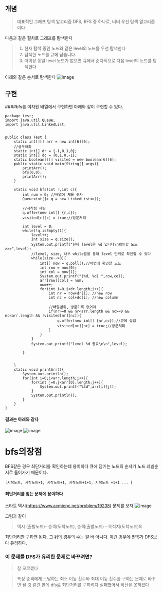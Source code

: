 ## 개념
> 대표적인 그래프 탐색 알고리즘 DFS, BFS 중 하나로,  너비 우선 탐색 알고리즘이다.


다음과 같은 절차로 그래프를 탐색한다
> 1. 현재 탐색 중인 노드와 같은 level의 노드를 우선 탐색한다
> 2. 탐색한 노드를 큐에 담습니다.
> 3. 더이상 동일 level 노드가 없으면 큐에서 순차적으로 다음 level의 노드를 탐색한다


아래와 같은 순서로 탐색한다
![image](https://user-images.githubusercontent.com/29223461/183298267-8daba9e8-c52d-48b9-9f1c-72ba2bc4d934.png)


## 구현

####bfs를 이차원 배열에서 구현하면 아래와 같이 구현할 수 있다.


```
package test;
import java.util.Queue;
import java.util.LinkedList;


public class Test {
    static int[][] arr = new int[6][6];
    //상우하좌
    static int[] dr = {-1,0,1,0};
    static int[] dc = {0,1,0,-1};
    static boolean[][] visited = new boolean[6][6];
    public static void main(String[] args){
        printArr();
        bfs(0,0);
        printArr();
    }

    static void bfs(int r,int c){
        int num = 0; //배열에 채울 숫자
        Queue<int[]> q = new LinkedList<>();

        //시작점 세팅
        q.offer(new int[] {r,c});
        visited[r][c] = true;//방문처리

        int level = 0;
        while(!q.isEmpty()){
            level++;
            int size = q.size();
            System.out.printf("현재 level은 %d 입니다\n확인할 노드 >>>",level);
            //level, size, 내부 while문을 통해 level 단위로 확인할 수 있다
            while(size-->0){
                int[] now = q.poll();//이번에 확인할 노드
                int row = now[0];
                int col = now[1];
                System.out.printf("(%d, %d) ",row,col);
                arr[row][col] = num;
                num++;
                for(int i=0;i<dr.length;i++){
                    int nr = row+dr[i]; //new row
                    int nc = col+dc[i]; //new column

                    //배열범위, 방문기록 없어야
                    if(nr>=0 && nr<arr.length && nc>=0 && nc<arr.length && !visited[nr][nc]){
                        q.offer(new int[] {nr,nc});//큐에 삽입
                        visited[nr][nc] = true;//방문처리
                    }
                }
            }
            System.out.printf("level %d 종료\n\n",level);

        }


    }
    static void printArr(){
        System.out.println();
        for(int i=0;i<arr.length;i++){
            for(int j=0;j<arr[0].length;j++){
                System.out.printf("%3d",arr[i][j]);
            }
            System.out.println();
        }
    }
}

```

#### 결과는 아래와 같다

![image](https://user-images.githubusercontent.com/29223461/183299198-b045ab15-8cc3-4e9f-85a5-e26db0a51e64.png)
![image](https://user-images.githubusercontent.com/29223461/183299205-4b75a4ca-3fdb-43c8-b085-ebdd75f00cdf.png)


# bfs의장점
BFS같은 경우 최단거리를 확인하는데 용이하다
큐에 담기는 노드의 순서가 노드 레벨순서로 들어가기 때문이다.
```
[시작노드, 시작노드+1, 시작노드+1, 시작노드+1+1, 시작노드 +1+1 ... ]
```

#### 최단거리를 찾는 문제에 용이하다
스타트 택시(https://www.acmicpc.net/problem/19238) 문제를 보자
![image](https://user-images.githubusercontent.com/29223461/183299370-ec32b9d0-c7a0-4734-aac7-a537d310b3c2.png)

그림과 같이 

>택시 (출발노드)- 승객(도착노드), 
>승객(출발노드) - 목적지(도착노드)의 

최단거리만 구하면 된다. 그 뒤의 경우의 수는 알 바 아니다.
이런 경우에 BFS가 DFS보다 유리하다.


### 이 문제를 DFS가 유리한 문제로 바꾸려면?
> 잘 모르겠다

> 특정 승객에게 도달하는 최소 이동 횟수와 최대 이동 횟수를 구하는 문제로 바꾸면 될 것 같긴 한데
> dfs로 최단거리를 구하려다 실패했어서 확신을 못하겠다